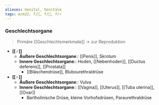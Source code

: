 ```yaml
---
aliases: Genital, Genitale
tags: m/m22, f/🦩, f/🍆, f/💀
---
```

### Geschlechtsorgane
> Primäre [[Geschlechtsmerkmale]] → zur Reproduktion
- **[[♂]]**
	- **Äußere Geschlechtsorgane**:: [[Penis]], Skrotum
	- **Innere Geschlechtsorgane**:: Hoden, [[Nebenhoden]], [[Ductus deferens]], [[Prostata]]
		- [[Bläschendrüse]], Blubourethraldrüse
- **[[♀]]**
	- **Äußere Geschlechtsorgane**:: Vulva
	- **Innere Geschlechtsorgane**:: [[Vagina]], [[Uterus]], [[Tuba uterina]], [[Ovar]]
		- Bartholinische Drüse, kleine Vorhofsdrüsen, Paraurethraldrüse